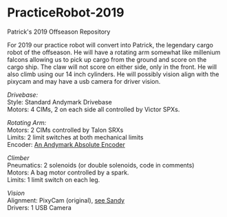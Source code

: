 # PracticeRobot-2019
Patrick's 2019 Offseason Repository

For 2019 our practice robot will convert into Patrick, the legendary cargo robot of the offseason.
He will have a rotating arm somewhat like millenium falcons allowing us to pick up cargo 
from the ground and score on the cargo ship. The claw will not score on either side, only 
in the front. He will also climb using our 14 inch cylinders. 
He will possibly vision align with the pixycam and may have a usb camera for driver vision.  

*Drivebase:*  
Style: Standard Andymark Drivebase  
Motors: 4 CIMs, 2 on each side all controlled by Victor SPXs.  

*Rotating Arm:*  
Motors: 2 CIMs controlled by Talon SRXs  
Limits: 2 limit switches at both mechanical limits  
Encoder: [An Andymark Absolute Encoder](https://www.andymark.com/products/absolute-encoder-with-cable)  

*Climber*  
Pneumatics: 2 solenoids (or double solenoids, code in comments)  
Motors: A bag motor controlled by a spark.  
Limits: 1 limit switch on each leg.  

*Vision*  
Alignment: PixyCam (original), [see Sandy](https://github.com/frc6995/Robot-2019/tree/sammcdo/PixyCam)  
Drivers: 1 USB Camera  
